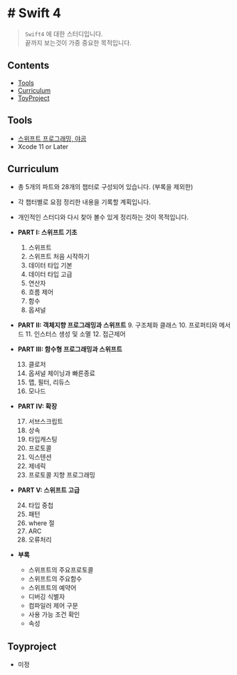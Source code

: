 # # Swift 4  
> `Swift4` 에 대한 스터디입니다.  
> 끝까지 보는것이 가중 중요한 목적입니다.

## Contents
* [Tools](https://github.com/Heo-Seoyeong/Study_RxSwift#tools)
* [Curriculum](https://github.com/Heo-Seoyeong/Study_RxSwift#curriculum)
* [ToyProject](https://github.com/Heo-Seoyeong/Study_RxSwift#toyproject)

## Tools
*  [스위프트 프로그래밍, 야곰](http://www.yes24.com/24/goods/50323322)
*  Xcode 11 or Later

## Curriculum
* 총 5개의 파트와 28개의 챕터로 구성되어 있습니다. (부록을 제외한)
* 각 챕터별로 요점 정리한 내용을 기록할 계획입니다.
* 개인적인 스터디와 다시 찾아 볼수 있게 정리하는 것이 목적입니다.

* **PART I: 스위프트 기초**
	1. 스위프트
	2. 스위프트 처음 시작하기
	3. 데이터 타입 기본
	4. 데이터 타입 고급
	5. 연산자
	6. 흐름 제어
	7. 함수
	8. 옵셔널

* **PART II: 객체지향 프로그래밍과 스위프트**
	9. 구조체화 클래스
	10. 프로퍼티와 메서드
	11. 인스터스 생성 및 소멸
	12. 접근제어

* **PART III: 함수형 프로그래밍과 스위프트**

	13. 클로저
	14. 옵셔널 체이닝과 빠른종료
	15. 맵, 필터, 리듀스
	16. 모나드

* **PART IV: 확장**

	17. 서브스크립트
	18. 상속
	19. 타입캐스팅
	20. 프로토콜
	21. 익스텐션
	22. 제네릭
	23. 프로토콜 지향 프로그래밍

* **PART V: 스위프트 고급**

	24. 타입 중첩
	25. 패턴
	26. where 절
	27. ARC
	28. 오류처리

* **부록**
	
	* 스위프트의 주요프로토콜
	* 스위프트의 주요함수
	* 스위프트의 예약어
	* 디버깅 식별자
	* 컴파일러 제어 구문
	* 사용 가능 조건 확인
	* 속성


## Toyproject

* 미정
